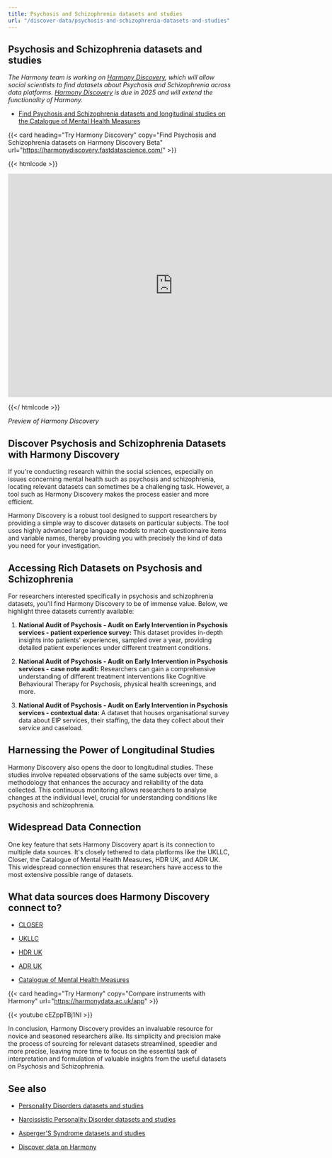 ```yaml
---
title: Psychosis and Schizophrenia datasets and studies
url: "/discover-data/psychosis-and-schizophrenia-datasets-and-studies"
---
```


## Psychosis and Schizophrenia datasets and studies

*The Harmony team is working on [Harmony Discovery](https://harmonydiscovery.fastdatascience.com/), which will allow social scientists to find datasets about Psychosis and Schizophrenia across data platforms. [Harmony Discovery](https://harmonydiscovery.fastdatascience.com/) is due in 2025 and will extend the functionality of Harmony.*

* [Find Psychosis and Schizophrenia datasets and longitudinal studies on the Catalogue of Mental Health Measures](https://www.cataloguementalhealth.ac.uk/?content=search&query=Topic:psychosis+and+schizophrenia)


{{< card heading="Try Harmony Discovery" copy="Find Psychosis and Schizophrenia datasets on Harmony Discovery Beta" url="https://harmonydiscovery.fastdatascience.com/" >}}

{{< htmlcode >}}

<iframe src="https://www.veed.io/embed/b8eb93ee-5cca-4b09-8b5d-34b614cb0f58" width="744" height="504" frameborder="0" title="Thomas Wood's Video - Oct 23, 2024" webkitallowfullscreen mozallowfullscreen allowfullscreen></iframe>

{{</ htmlcode >}}

*Preview of Harmony Discovery*


## Discover Psychosis and Schizophrenia Datasets with Harmony Discovery

If you're conducting research within the social sciences, especially on issues concerning mental health such as psychosis and schizophrenia, locating relevant datasets can sometimes be a challenging task. However, a tool such as Harmony Discovery makes the process easier and more efficient.

Harmony Discovery is a robust tool designed to support researchers by providing a simple way to discover datasets on particular subjects. The tool uses highly advanced large language models to match questionnaire items and variable names, thereby providing you with precisely the kind of data you need for your investigation.

## Accessing Rich Datasets on Psychosis and Schizophrenia

For researchers interested specifically in psychosis and schizophrenia datasets, you'll find Harmony Discovery to be of immense value. Below, we highlight three datasets currently available:

1. **National Audit of Psychosis - Audit on Early Intervention in Psychosis services - patient experience survey:** This dataset provides in-depth insights into patients' experiences, sampled over a year, providing detailed patient experiences under different treatment conditions.

2. **National Audit of Psychosis - Audit on Early Intervention in Psychosis services - case note audit:** Researchers can gain a comprehensive understanding of different treatment interventions like Cognitive Behavioural Therapy for Psychosis, physical health screenings, and more. 

3. **National Audit of Psychosis - Audit on Early Intervention in Psychosis services - contextual data:** A dataset that houses organisational survey data about EIP services, their staffing, the data they collect about their service and caseload.

## Harnessing the Power of Longitudinal Studies

Harmony Discovery also opens the door to longitudinal studies. These studies involve repeated observations of the same subjects over time, a methodology that enhances the accuracy and reliability of the data collected. This continuous monitoring allows researchers to analyse changes at the individual level, crucial for understanding conditions like psychosis and schizophrenia.

## Widespread Data Connection

One key feature that sets Harmony Discovery apart is its connection to multiple data sources. It's closely tethered to data platforms like the UKLLC, Closer, the Catalogue of Mental Health Measures, HDR UK, and ADR UK. This widespread connection ensures that researchers have access to the most extensive possible range of datasets.


## What data sources does Harmony Discovery connect to?

* [CLOSER](https://closer.ac.uk/)

* [UKLLC](https://explore.ukllc.ac.uk)

* [HDR UK](https://www.healthdatagateway.org/)

* [ADR UK](https://www.adruk.org/data-access/data-catalogue/)

* [Catalogue of Mental Health Measures](https://www.cataloguementalhealth.ac.uk/)

{{< card heading="Try Harmony" copy="Compare instruments with Harmony" url="https://harmonydata.ac.uk/app" >}}

{{< youtube cEZppTBj1NI >}}


In conclusion, Harmony Discovery provides an invaluable resource for novice and seasoned researchers alike. Its simplicity and precision make the process of sourcing for relevant datasets streamlined, speedier and more precise, leaving more time to focus on the essential task of interpretation and formulation of valuable insights from the useful datasets on Psychosis and Schizophrenia.

## See also

* [Personality Disorders datasets and studies](/discover-data/personality-disorders-datasets-and-studies)

* [Narcissistic Personality Disorder datasets and studies](/discover-data/narcissistic-personality-disorder-datasets-and-studies)

* [Asperger'S Syndrome datasets and studies](/discover-data/aspergers-syndrome-datasets-and-studies)

* [Discover data on Harmony](/discover-data/)